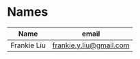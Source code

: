 # Names

| Name        | email                   |
|-------------|-------------------------|
| Frankie Liu | frankie.y.liu@gmail.com |
